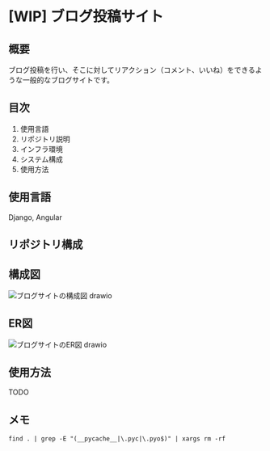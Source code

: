 # [WIP] ブログ投稿サイト

## 概要
ブログ投稿を行い、そこに対してリアクション（コメント、いいね）をできるような一般的なブログサイトです。

## 目次
1. 使用言語
2. リポジトリ説明
3. インフラ環境
4. システム構成
5. 使用方法

## 使用言語
Django, Angular

## リポジトリ構成

## 構成図
![ブログサイトの構成図 drawio](https://user-images.githubusercontent.com/64781052/230820033-67230c5e-f266-4ee6-b4a7-b4b17ce55f6d.png)

## ER図
![ブログサイトのER図 drawio](https://user-images.githubusercontent.com/64781052/230820058-356ab7e6-163f-4f19-888f-346203ee312d.png)

## 使用方法
TODO

## メモ
```
find . | grep -E "(__pycache__|\.pyc|\.pyo$)" | xargs rm -rf
```
